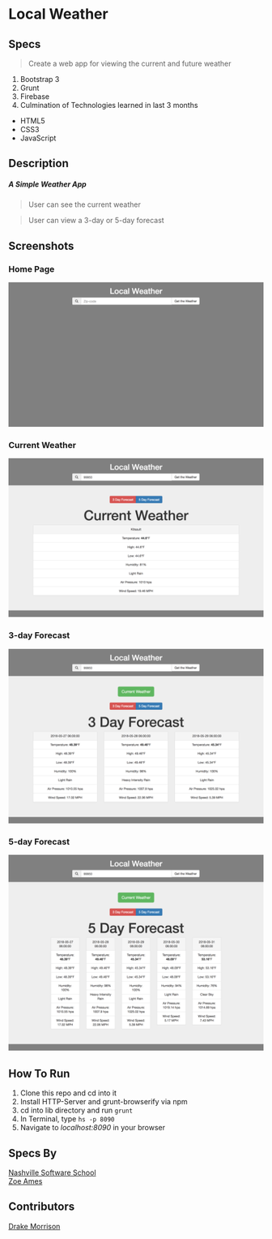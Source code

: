 # Local Weather
## Specs
> Create a web app for viewing the current and future weather
1. Bootstrap 3
1. Grunt
1. Firebase
1. Culmination of Technologies learned in last 3 months
* HTML5
* CSS3
* JavaScript

## Description
##### A Simple Weather App
> User can see the current weather

> User can view a 3-day or 5-day forecast

## Screenshots
### Home Page
![Home Page](https://github.com/DrakeMorrison/local-weather/raw/master/screenshots/home-page.png)

### Current Weather
![Current Weather](https://github.com/DrakeMorrison/local-weather/raw/master/screenshots/current-weather.png)

### 3-day Forecast
![3-day Forecast](https://github.com/DrakeMorrison/local-weather/raw/master/screenshots/3-day-forecast.png)

### 5-day Forecast
![5-day Forecast](https://github.com/DrakeMorrison/local-weather/raw/master/screenshots/5-day-forecast.png)

## How To Run
1. Clone this repo and cd into it
1. Install HTTP-Server and grunt-browserify via npm
1. cd into lib directory and run ``` grunt ```
1. In Terminal, type ``` hs -p 8090 ```
1. Navigate to *localhost:8090* in your browser

## Specs By
[Nashville Software School](https://github.com/nashville-software-school)<br />
[Zoe Ames](https://github.com/zoeames)

## Contributors
[Drake Morrison](https://github.com/DrakeMorrison)